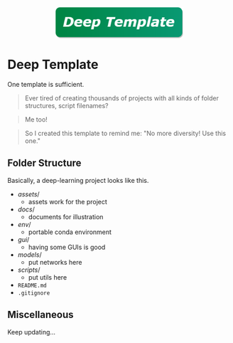 <p align="center">
    <img src="./assets/teaser.drawio.png" alt="teaser" height=70px/>
</p>

# Deep Template
One template is sufficient.
> Ever tired of creating thousands of projects with all kinds of folder structures, script filenames?

> Me too!

> So I created this template to remind me: "No more diversity! Use this one."


## Folder Structure
Basically, a deep-learning project looks like this.

- *assets*/
    - assets work for the project
- *docs*/
    - documents for illustration
- *env*/
    - portable conda environment
- *gui*/
    - having some GUIs is good
- *models*/
    - put networks here
- *scripts*/
    - put utils here
- `README.md`
- `.gitignore`



## Miscellaneous
Keep updating...
